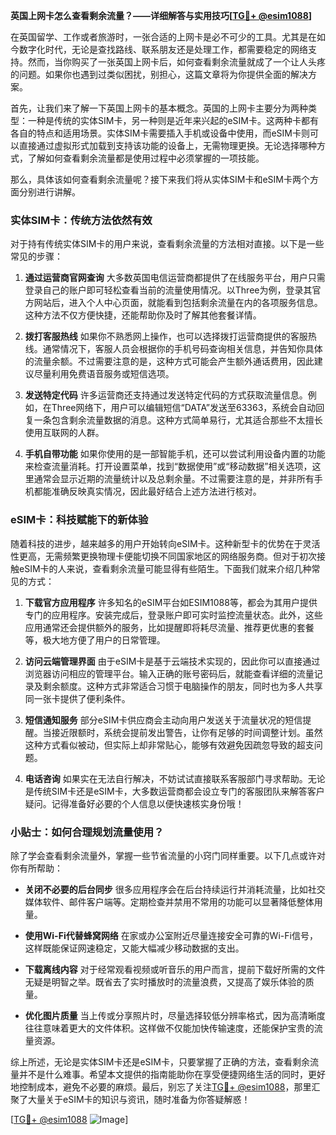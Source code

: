 **英国上网卡怎么查看剩余流量？——详细解答与实用技巧[[TG💪+ @esim1088](https://t.me/s/esim1088)]**

在英国留学、工作或者旅游时，一张合适的上网卡是必不可少的工具。尤其是在如今数字化时代，无论是查找路线、联系朋友还是处理工作，都需要稳定的网络支持。然而，当你购买了一张英国上网卡后，如何查看剩余流量就成了一个让人头疼的问题。如果你也遇到过类似困扰，别担心，这篇文章将为你提供全面的解决方案。

首先，让我们来了解一下英国上网卡的基本概念。英国的上网卡主要分为两种类型：一种是传统的实体SIM卡，另一种则是近年来兴起的eSIM卡。这两种卡都有各自的特点和适用场景。实体SIM卡需要插入手机或设备中使用，而eSIM卡则可以直接通过虚拟形式加载到支持该功能的设备上，无需物理更换。无论选择哪种方式，了解如何查看剩余流量都是使用过程中必须掌握的一项技能。

那么，具体该如何查看剩余流量呢？接下来我们将从实体SIM卡和eSIM卡两个方面分别进行讲解。

### 实体SIM卡：传统方法依然有效

对于持有传统实体SIM卡的用户来说，查看剩余流量的方法相对直接。以下是一些常见的步骤：

1. **通过运营商官网查询**
   大多数英国电信运营商都提供了在线服务平台，用户只需登录自己的账户即可轻松查看当前的流量使用情况。以Three为例，登录其官方网站后，进入个人中心页面，就能看到包括剩余流量在内的各项服务信息。这种方法不仅方便快捷，还能帮助你及时了解其他套餐详情。

2. **拨打客服热线**
   如果你不熟悉网上操作，也可以选择拨打运营商提供的客服热线。通常情况下，客服人员会根据你的手机号码查询相关信息，并告知你具体的流量余额。不过需要注意的是，这种方式可能会产生额外通话费用，因此建议尽量利用免费语音服务或短信选项。

3. **发送特定代码**
   许多运营商还支持通过发送特定代码的方式获取流量信息。例如，在Three网络下，用户可以编辑短信“DATA”发送至63363，系统会自动回复一条包含剩余流量数据的消息。这种方式简单易行，尤其适合那些不太擅长使用互联网的人群。

4. **手机自带功能**
   如果你使用的是一部智能手机，还可以尝试利用设备内置的功能来检查流量消耗。打开设置菜单，找到“数据使用”或“移动数据”相关选项，这里通常会显示近期的流量统计以及总剩余量。不过需要注意的是，并非所有手机都能准确反映真实情况，因此最好结合上述方法进行核对。

### eSIM卡：科技赋能下的新体验

随着科技的进步，越来越多的用户开始转向eSIM卡。这种新型卡的优势在于灵活性更高，无需频繁更换物理卡便能切换不同国家地区的网络服务商。但对于初次接触eSIM卡的人来说，查看剩余流量可能显得有些陌生。下面我们就来介绍几种常见的方式：

1. **下载官方应用程序**
   许多知名的eSIM平台如ESIM1088等，都会为其用户提供专门的应用程序。安装完成后，登录账户即可实时监控流量状态。此外，这些应用通常还会提供额外的服务，比如提醒即将耗尽流量、推荐更优惠的套餐等，极大地方便了用户的日常管理。

2. **访问云端管理界面**
   由于eSIM卡是基于云端技术实现的，因此你可以直接通过浏览器访问相应的管理平台。输入正确的账号密码后，就能查看详细的流量记录及剩余额度。这种方式非常适合习惯于电脑操作的朋友，同时也为多人共享同一张卡提供了便利条件。

3. **短信通知服务**
   部分eSIM卡供应商会主动向用户发送关于流量状况的短信提醒。当接近限额时，系统会提前发出警告，让你有足够的时间调整计划。虽然这种方式看似被动，但实际上却非常贴心，能够有效避免因疏忽导致的超支问题。

4. **电话咨询**
   如果实在无法自行解决，不妨试试直接联系客服部门寻求帮助。无论是传统SIM卡还是eSIM卡，大多数运营商都会设立专门的客服团队来解答客户疑问。记得准备好必要的个人信息以便快速核实身份哦！

### 小贴士：如何合理规划流量使用？

除了学会查看剩余流量外，掌握一些节省流量的小窍门同样重要。以下几点或许对你有所帮助：

- **关闭不必要的后台同步**
  很多应用程序会在后台持续运行并消耗流量，比如社交媒体软件、邮件客户端等。定期检查并禁用不常用的功能可以显著降低整体用量。
  
- **使用Wi-Fi代替蜂窝网络**
  在家或办公室附近尽量连接安全可靠的Wi-Fi信号，这样既能保证网速稳定，又能大幅减少移动数据的支出。
  
- **下载离线内容**
  对于经常观看视频或听音乐的用户而言，提前下载好所需的文件无疑是明智之举。既省去了实时播放时的流量浪费，又提高了娱乐体验的质量。

- **优化图片质量**
  当上传或分享照片时，尽量选择较低分辨率格式，因为高清晰度往往意味着更大的文件体积。这样做不仅能加快传输速度，还能保护宝贵的流量资源。

综上所述，无论是实体SIM卡还是eSIM卡，只要掌握了正确的方法，查看剩余流量并不是什么难事。希望本文提供的指南能助你在享受便捷网络生活的同时，更好地控制成本，避免不必要的麻烦。最后，别忘了关注[TG💪+ @esim1088](https://t.me/s/esim1088)，那里汇聚了大量关于eSIM卡的知识与资讯，随时准备为你答疑解惑！

[[TG💪+ @esim1088](https://t.me/s/esim1088) ![Image](https://i.postimg.cc/4NQfJmqS/Snipaste-2025-05-13-00-14-12.png)]